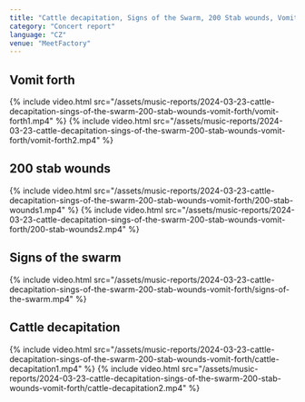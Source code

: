 ```yaml
---
title: "Cattle decapitation, Signs of the Swarm, 200 Stab wounds, Vomit forth"
category: "Concert report"
language: "CZ"
venue: "MeetFactory"
---
```


## Vomit forth
{% include video.html src="/assets/music-reports/2024-03-23-cattle-decapitation-sings-of-the-swarm-200-stab-wounds-vomit-forth/vomit-forth1.mp4" %}
{% include video.html src="/assets/music-reports/2024-03-23-cattle-decapitation-sings-of-the-swarm-200-stab-wounds-vomit-forth/vomit-forth2.mp4" %}

## 200 stab wounds
{% include video.html src="/assets/music-reports/2024-03-23-cattle-decapitation-sings-of-the-swarm-200-stab-wounds-vomit-forth/200-stab-wounds1.mp4" %}
{% include video.html src="/assets/music-reports/2024-03-23-cattle-decapitation-sings-of-the-swarm-200-stab-wounds-vomit-forth/200-stab-wounds2.mp4" %}

## Signs of the swarm
{% include video.html src="/assets/music-reports/2024-03-23-cattle-decapitation-sings-of-the-swarm-200-stab-wounds-vomit-forth/signs-of-the-swarm.mp4" %}

## Cattle decapitation
{% include video.html src="/assets/music-reports/2024-03-23-cattle-decapitation-sings-of-the-swarm-200-stab-wounds-vomit-forth/cattle-decapitation1.mp4" %}
{% include video.html src="/assets/music-reports/2024-03-23-cattle-decapitation-sings-of-the-swarm-200-stab-wounds-vomit-forth/cattle-decapitation2.mp4" %}

